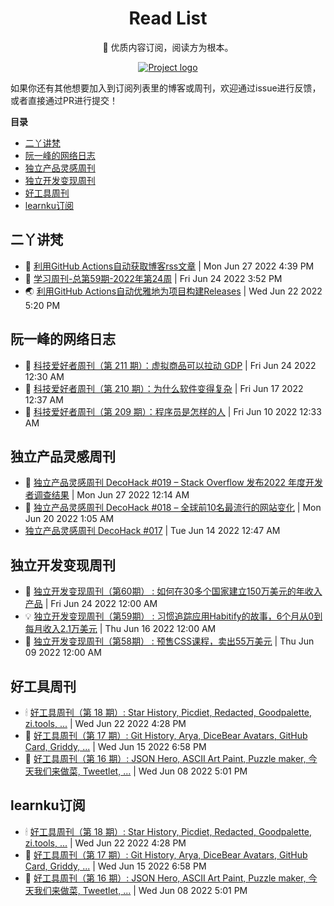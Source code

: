 <h1 align="center">Read List</h1>

<p align="center"> 📖 优质内容订阅，阅读方为根本。
    <br>
</p>

<p align="center">
  <a href="" rel="noopener">
 <img src="https://wiki.eryajf.net/img/dengxia.gif" alt="Project logo"></a>
</p>

如果你还有其他想要加入到订阅列表里的博客或周刊，欢迎通过issue进行反馈，或者直接通过PR进行提交！

<!-- START doctoc generated TOC please keep comment here to allow auto update -->
<!-- DON'T EDIT THIS SECTION, INSTEAD RE-RUN doctoc TO UPDATE -->
**目录**

- [二丫讲梵](#%E4%BA%8C%E4%B8%AB%E8%AE%B2%E6%A2%B5)
- [阮一峰的网络日志](#%E9%98%AE%E4%B8%80%E5%B3%B0%E7%9A%84%E7%BD%91%E7%BB%9C%E6%97%A5%E5%BF%97)
- [独立产品灵感周刊](#%E7%8B%AC%E7%AB%8B%E4%BA%A7%E5%93%81%E7%81%B5%E6%84%9F%E5%91%A8%E5%88%8A)
- [独立开发变现周刊](#%E7%8B%AC%E7%AB%8B%E5%BC%80%E5%8F%91%E5%8F%98%E7%8E%B0%E5%91%A8%E5%88%8A)
- [好工具周刊](#%E5%A5%BD%E5%B7%A5%E5%85%B7%E5%91%A8%E5%88%8A)
- [learnku订阅](#learnku%E8%AE%A2%E9%98%85)

<!-- END doctoc generated TOC please keep comment here to allow auto update -->

## 二丫讲梵

<!-- eryajf:START -->
- 🫶 [利用GitHub Actions自动获取博客rss文章](https://wiki.eryajf.net/pages/1b1ba3/) | Mon Jun 27 2022 4:39 PM
- 🧰 [学习周刊-总第59期-2022年第24周](https://wiki.eryajf.net/pages/b0bdd0/) | Fri Jun 24 2022 3:52 PM
- 🌏 [利用GitHub Actions自动优雅地为项目构建Releases](https://wiki.eryajf.net/pages/f3e878/) | Wed Jun 22 2022 5:20 PM<!-- eryajf:END -->

## 阮一峰的网络日志

<!-- ruanyf:START -->
- 🌊 [科技爱好者周刊（第 211 期）：虚拟商品可以拉动 GDP](http://www.ruanyifeng.com/blog/2022/06/weekly-issue-211.html) | Fri Jun 24 2022 12:30 AM
- 💪 [科技爱好者周刊（第 210 期）：为什么软件变得复杂](http://www.ruanyifeng.com/blog/2022/06/weekly-issue-210.html) | Fri Jun 17 2022 12:37 AM
- 🐎 [科技爱好者周刊（第 209 期）：程序员是怎样的人](http://www.ruanyifeng.com/blog/2022/06/weekly-issue-209.html) | Fri Jun 10 2022 12:33 AM<!-- ruanyf:END -->

## 独立产品灵感周刊

<!-- DecoHack:START -->
- 🦣 [独立产品灵感周刊 DecoHack #019 – Stack Overflow 发布2022 年度开发者调查结果](https://www.decohack.com/Post/699) | Mon Jun 27 2022 12:14 AM
- 👺 [独立产品灵感周刊 DecoHack #018 – 全球前10名最流行的网站变化](https://www.decohack.com/Post/680) | Mon Jun 20 2022 1:05 AM
-  [独立产品灵感周刊 DecoHack #017](https://www.decohack.com/Post/663) | Tue Jun 14 2022 12:47 AM<!-- DecoHack:END -->

## 独立开发变现周刊

<!-- easyindie:START -->
- 💂 [独立开发变现周刊（第60期） : 如何在30多个国家建立150万美元的年收入产品](https://www.ezindie.com/weekly/issue-60) | Fri Jun 24 2022 12:00 AM
- 💡 [独立开发变现周刊（第59期） : 习惯追踪应用Habitify的故事，6个月从0到每月收入2.1万美元](https://www.ezindie.com/weekly/issue-59) | Thu Jun 16 2022 12:00 AM
- 🌋 [独立开发变现周刊（第58期） : 预售CSS课程，卖出55万美元](https://www.ezindie.com/weekly/issue-58) | Thu Jun 09 2022 12:00 AM<!-- easyindie:END -->
## 好工具周刊

<!-- bestxtools:START -->
- 🕯 [好工具周刊（第 18 期）: Star History, Picdiet, Redacted, Goodpalette, zi.tools, ...](https://discuss-cn.bestxtools.com/d/47/1) | Wed Jun 22 2022 4:28 PM
- 🦩 [好工具周刊（第 17 期）: Git History, Arya, DiceBear Avatars, GitHub Card, Griddy, ...](https://discuss-cn.bestxtools.com/d/43/1) | Wed Jun 15 2022 6:58 PM
- 🙉 [好工具周刊（第 16 期）: JSON Hero, ASCII Art Paint, Puzzle maker, 今天我们来做菜, Tweetlet, ...](https://discuss-cn.bestxtools.com/d/42/1) | Wed Jun 08 2022 5:01 PM<!-- bestxtools:END -->

## learnku订阅

<!-- learnku:START -->
- 🕯 [好工具周刊（第 18 期）: Star History, Picdiet, Redacted, Goodpalette, zi.tools, ...](https://discuss-cn.bestxtools.com/d/47/1) | Wed Jun 22 2022 4:28 PM
- 🦩 [好工具周刊（第 17 期）: Git History, Arya, DiceBear Avatars, GitHub Card, Griddy, ...](https://discuss-cn.bestxtools.com/d/43/1) | Wed Jun 15 2022 6:58 PM
- 🙉 [好工具周刊（第 16 期）: JSON Hero, ASCII Art Paint, Puzzle maker, 今天我们来做菜, Tweetlet, ...](https://discuss-cn.bestxtools.com/d/42/1) | Wed Jun 08 2022 5:01 PM<!-- learnku:END -->

